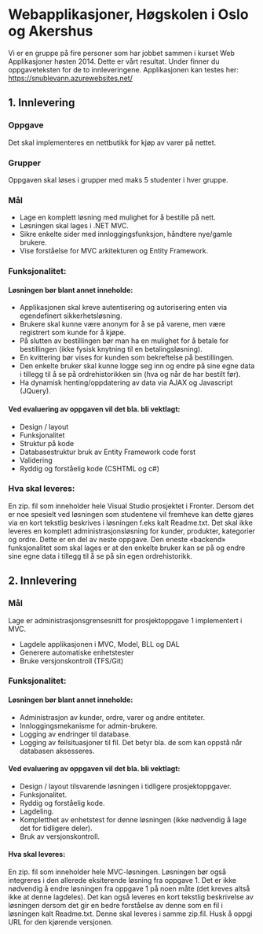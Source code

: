 <h1>Webapplikasjoner, Høgskolen i Oslo og Akershus</h1>

Vi er en gruppe på fire personer som har jobbet sammen i kurset Web Applikasjoner høsten 2014. Dette er vårt resultat. Under finner du oppgaveteksten for de to innleveringene.
Applikasjonen kan testes her: https://snublevann.azurewebsites.net/
<h2>1. Innlevering</h2>

<h3>Oppgave</h3>
Det skal implementeres en nettbutikk for kjøp av varer på nettet. 
<h3>Grupper</h3>
Oppgaven skal løses i grupper med maks 5 studenter i hver gruppe. 
<h3>Mål</h3>
<ul>
<li>Lage en komplett løsning med mulighet for å bestille på nett.</li>
<li>Løsningen skal lages i .NET MVC.</li>
<li>Sikre enkelte sider med innloggingsfunksjon, håndtere nye/gamle brukere.</li>
<li>Vise forståelse for MVC arkitekturen og Entity Framework.</li>
</ul>
<h3>Funksjonalitet:</h3>

<h4>Løsningen bør blant annet inneholde:</h4>
<ul>
<li>Applikasjonen skal kreve autentisering og autorisering enten via egendefinert sikkerhetsløsning.</li>
<li>Brukere skal kunne være anonym for å se på varene, men være registrert som kunde for å kjøpe.</li>
<li>På slutten av bestillingen bør man ha en mulighet for å betale for bestillingen (ikke fysisk knytning til en betalingsløsning).</li>
<li>En kvittering bør vises for kunden som bekreftelse på bestillingen.</li>
<li>Den enkelte bruker skal kunne logge seg inn og endre på sine egne data i tillegg til å se på ordrehistorikken sin (hva og når de har bestilt før).</li>
<li>Ha dynamisk henting/oppdatering av data via AJAX og Javascript (JQuery).</li>
</ul>
<h4>Ved evaluering av oppgaven vil det bla. bli vektlagt:</h4>
<ul>
<li>Design / layout</li>
<li>Funksjonalitet</li>
<li>Struktur på kode</li>
<li>Databasestruktur bruk av Entity Framework code forst</li>
<li>Validering</li>
<li>Ryddig og forståelig kode (CSHTML og c#)</li>
</ul>
<h3>Hva skal leveres: </h3>
En zip. fil som inneholder hele Visual Studio prosjektet i Fronter. Dersom det er noe spesielt ved løsningen som studentene vil fremheve kan dette gjøres via en kort tekstlig beskrives i løsningen f.eks kalt Readme.txt.
Det skal ikke leveres en komplett administrasjonsløsning for kunder, produkter, kategorier og ordre. Dette er en del av neste oppgave. Den eneste «backend» funksjonalitet som skal lages er at den enkelte bruker kan se på og endre sine egne data i tillegg til å se på sin egen ordrehistorikk.


<h2>2. Innlevering</h2>

<h3>Mål</h3>
Lage er administrasjonsgrensesnitt for prosjektoppgave 1 implementert i MVC.
<ul>
<li>Lagdele applikasjonen i MVC, Model, BLL og DAL</li>
<li>Generere automatiske enhetstester</li>
<li>Bruke versjonskontroll (TFS/Git)</li>
</ul>
<h3>Funksjonalitet:</h3>
<h4>Løsningen bør blant annet inneholde:</h4>
<ul>
<li>Administrasjon av kunder, ordre, varer og andre entiteter.</li>
<li>Innloggingsmekanisme for admin-brukere.</li>
<li>Logging av endringer til database.</li>
<li>Logging av feilsituasjoner til fil. Det betyr bla. de som kan oppstå når databasen aksesseres.</li>
</ul>
<h4>Ved evaluering av oppgaven vil det bla. bli vektlagt:</h4>
<ul>
<li>Design / layout tilsvarende løsningen i tidligere prosjektoppgaver.</li>
<li>Funksjonalitet.</li>
<li>Ryddig og forståelig kode.</li>
<li>Lagdeling.</li>
<li>Kompletthet av enhetstest for denne løsningen (ikke nødvendig å lage det for tidligere deler).</li>
<li>Bruk av versjonskontroll.</li>
</ul>
<h4>Hva skal leveres:</h4>
En zip. fil som inneholder hele MVC-løsningen. Løsningen bør også integreres i den allerede eksiterende løsning fra oppgave 1. Det er ikke nødvendig å endre løsningen fra oppgave 1 på noen måte (det kreves altså ikke at denne lagdeles). Det kan også leveres en kort tekstlig beskrivelse av løsningen dersom det gir en bedre forståelse av denne som en fil i løsningen kalt Readme.txt. Denne skal leveres i samme zip.fil. Husk å oppgi URL for den kjørende versjonen.
